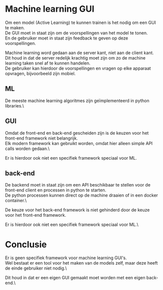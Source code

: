 # Machine learning GUI

Om een model (Active Learning) te kunnen trainen is het nodig om een GUI te maken.\
De GUI moet in staat zijn om de voorspellingen van het model te tonen.\
En de gebruiker moet in staat zijn feedback te geven op deze voorspellingen.


Machine learning word gedaan aan de server kant, niet aan de client kant.\
Dit houd in dat de server redelijk krachtig moet zijn om zo de machine learning taken snel af te kunnen handelen.\
De gebruiker kan hierdoor de voorspellingen en vragen op elke apparaat opvragen, bijvoorbeeld zijn mobiel.

## ML
De meeste machine learning algoritmes zijn geïmplementeerd in python libraries.\

## GUI
Omdat de front-end en back-end gescheiden zijn is de keuzen voor het front-end framework niet belangrijk.\
Elk modern framework kan gebruikt worden, omdat hier alleen simple API calls worden gedaan.\

Er is hierdoor ook niet een specifiek framework speciaal voor ML.

## back-end
De backend moet in staat zijn om een API beschikbaar te stellen voor de front-end client en processen in python te starten.\
De python processen kunnen direct op de machine draaien of in een docker container.\

De keuze voor het back-end framework is niet gehinderd door de keuze voor het front-end framework.

Er is hierdoor ook niet een specifiek framework speciaal voor ML.\


# Conclusie

Er is geen specifiek framework voor machine learning GUI's.\
Wel bestaat er een tool voor het maken van de models zelf, maar deze heeft de einde gebruiker niet nodig.\

Dit houd in dat er een eigen GUI gemaakt moet worden met een eigen back-end.\
